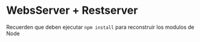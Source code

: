 # WebsServer + Restserver

Recuerden que deben ejecutar ```npm install``` para reconstruir los modulos de Node